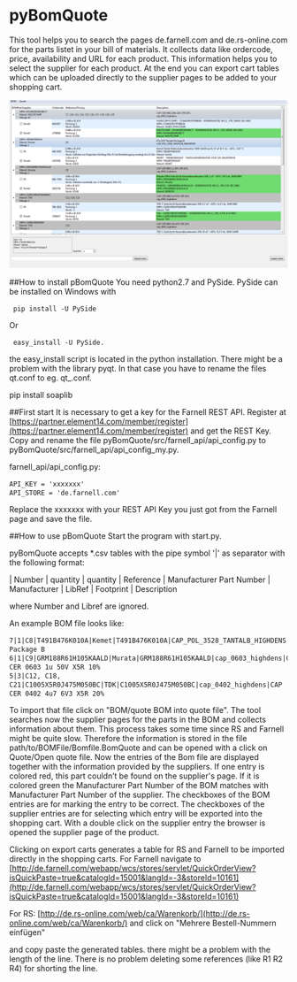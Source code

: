 # pyBomQuote

This tool helps you to search the pages de.farnell.com and de.rs-online.com for the parts listet in your bill of materials. It collects data like ordercode, price, availability and URL for each product. This information helps you to select the supplier for each product. At the end you can export cart tables which can be uploaded directly to the supplier pages to be added to your shopping cart.

![Mainwindow Screenshot](docs/mainwindow.png?raw=true "Mainwindow Screenshot")

##How to install pBomQuote
You need python2.7 and PySide. PySide can be installed on Windows with
```
 pip install -U PySide 
```
Or
```
 easy_install -U PySide. 
```
the easy_install script is located in the python installation. There might be a problem with the library pyqt. In that case you have to rename the files qt.conf to eg. qt_.conf.

pip install soaplib


##First start
It is necessary to get a key for the Farnell REST API. Register at [https://partner.element14.com/member/register](https://partner.element14.com/member/register) and get the REST Key. Copy and rename the file pyBomQuote/src/farnell_api/api_config.py to pyBomQuote/src/farnell_api/api_config_my.py.

farnell_api/api_config.py:
```
API_KEY = 'xxxxxxx'
API_STORE = 'de.farnell.com'
```
Replace the xxxxxxx with your REST API Key you just got from the Farnell page and save the file.

##How to use pBomQuote
Start the program with start.py.

pyBomQuote accepts *.csv tables with the pipe symbol '|' as separator with the following format:

| Number | quantity | quantity | Reference | Manufacturer Part Number | Manufacturer | LibRef | Footprint | Description

where Number and Libref are ignored.

An example BOM file looks like:

```
7|1|C8|T491B476K010A|Kemet|T491B476K010A|CAP_POL_3528_TANTALB_HIGHDENS|47u/10V/Tanatal Package B
6|1|C9|GRM188R61H105KAALD|Murata|GRM188R61H105KAALD|cap_0603_highdens|CAP CER 0603 1u 50V X5R 10%
5|3|C12, C18, C21|C1005X5R0J475M050BC|TDK|C1005X5R0J475M050BC|cap_0402_highdens|CAP CER 0402 4u7 6V3 X5R 20%
```

To import that file click on "BOM/quote BOM into quote file". The tool searches now the supplier pages for the parts in the BOM and collects information about them. This process takes some time since RS and Farnell might be quite slow. Therefore the information is stored in the file path/to/BOMFile/Bomfile.BomQuote and can be opened with a click on Quote/Open quote file. Now the entries of the Bom file are displayed together with the information provided by the suppliers. If one entry is colored red, this part couldn’t be found on the supplier's page. If it is colored green the Manufacturer Part Number of the BOM matches with Manufacturer Part Number of the supplier. The checkboxes of the BOM entries are for marking the entry to be correct. The checkboxes of the supplier entries are for selecting which entry will be exported into the shopping cart. With a double click on the supplier entry the browser is opened the supplier page of the product.

Clicking on export carts generates a table for RS and Farnell to be imported directly in the shopping carts.
For Farnell navigate to 
[http://de.farnell.com/webapp/wcs/stores/servlet/QuickOrderView?isQuickPaste=true&catalogId=15001&langId=-3&storeId=10161](http://de.farnell.com/webapp/wcs/stores/servlet/QuickOrderView?isQuickPaste=true&catalogId=15001&langId=-3&storeId=10161)

For RS:
[http://de.rs-online.com/web/ca/Warenkorb/](http://de.rs-online.com/web/ca/Warenkorb/) and click on "Mehrere Bestell-Nummern einfügen"

and copy paste the generated tables. there might be a problem with the length of the line. There is no problem deleting some references (like R1 R2 R4) for shorting the line.
